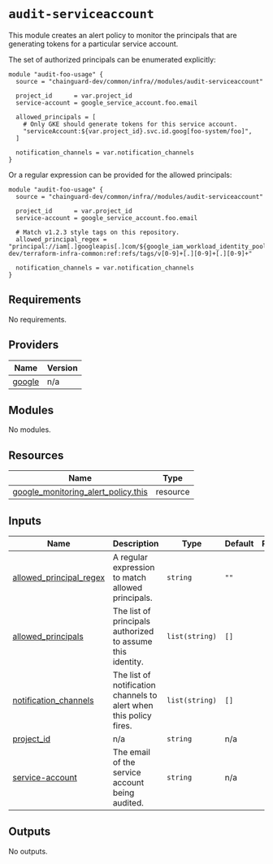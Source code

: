 # `audit-serviceaccount`

This module creates an alert policy to monitor the principals that are
generating tokens for a particular service account.

The set of authorized principals can be enumerated explicitly:
```hcl
module "audit-foo-usage" {
  source = "chainguard-dev/common/infra//modules/audit-serviceaccount"

  project_id      = var.project_id
  service-account = google_service_account.foo.email

  allowed_principals = [
    # Only GKE should generate tokens for this service account.
    "serviceAccount:${var.project_id}.svc.id.goog[foo-system/foo]",
  ]

  notification_channels = var.notification_channels
}
```

Or a regular expression can be provided for the allowed principals:
```hcl
module "audit-foo-usage" {
  source = "chainguard-dev/common/infra//modules/audit-serviceaccount"

  project_id      = var.project_id
  service-account = google_service_account.foo.email

  # Match v1.2.3 style tags on this repository.
  allowed_principal_regex = "principal://iam[.]googleapis[.]com/${google_iam_workload_identity_pool.pool.name}/subject/repo:chainguard-dev/terraform-infra-common:ref:refs/tags/v[0-9]+[.][0-9]+[.][0-9]+"

  notification_channels = var.notification_channels
}
```


<!-- BEGIN_TF_DOCS -->
## Requirements

No requirements.

## Providers

| Name | Version |
|------|---------|
| <a name="provider_google"></a> [google](#provider\_google) | n/a |

## Modules

No modules.

## Resources

| Name | Type |
|------|------|
| [google_monitoring_alert_policy.this](https://registry.terraform.io/providers/hashicorp/google/latest/docs/resources/monitoring_alert_policy) | resource |

## Inputs

| Name | Description | Type | Default | Required |
|------|-------------|------|---------|:--------:|
| <a name="input_allowed_principal_regex"></a> [allowed\_principal\_regex](#input\_allowed\_principal\_regex) | A regular expression to match allowed principals. | `string` | `""` | no |
| <a name="input_allowed_principals"></a> [allowed\_principals](#input\_allowed\_principals) | The list of principals authorized to assume this identity. | `list(string)` | `[]` | no |
| <a name="input_notification_channels"></a> [notification\_channels](#input\_notification\_channels) | The list of notification channels to alert when this policy fires. | `list(string)` | `[]` | no |
| <a name="input_project_id"></a> [project\_id](#input\_project\_id) | n/a | `string` | n/a | yes |
| <a name="input_service-account"></a> [service-account](#input\_service-account) | The email of the service account being audited. | `string` | n/a | yes |

## Outputs

No outputs.
<!-- END_TF_DOCS -->
